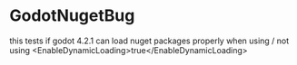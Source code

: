 # GodotNugetBug
this tests if godot 4.2.1 can load nuget packages properly when using / not using &lt;EnableDynamicLoading>true&lt;/EnableDynamicLoading>
